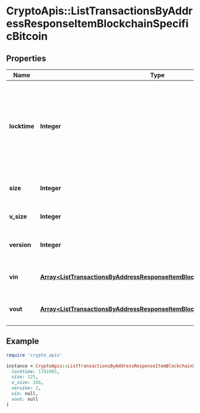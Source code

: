 # CryptoApis::ListTransactionsByAddressResponseItemBlockchainSpecificBitcoin

## Properties

| Name | Type | Description | Notes |
| ---- | ---- | ----------- | ----- |
| **locktime** | **Integer** | Represents the locktime on the transaction on the specific blockchain, i.e. the blockheight at which the transaction is valid. |  |
| **size** | **Integer** | Represents the total size of this transaction. |  |
| **v_size** | **Integer** | Defines the transaction&#39;s virtual size. |  |
| **version** | **Integer** | Defines the version of the transaction. |  |
| **vin** | [**Array&lt;ListTransactionsByAddressResponseItemBlockchainSpecificBitcoinVin&gt;**](ListTransactionsByAddressResponseItemBlockchainSpecificBitcoinVin.md) | Represents the transaction inputs. |  |
| **vout** | [**Array&lt;ListTransactionsByAddressResponseItemBlockchainSpecificBitcoinVout&gt;**](ListTransactionsByAddressResponseItemBlockchainSpecificBitcoinVout.md) | Represents the transaction outputs. |  |

## Example

```ruby
require 'crypto_apis'

instance = CryptoApis::ListTransactionsByAddressResponseItemBlockchainSpecificBitcoin.new(
  locktime: 1781965,
  size: 125,
  v_size: 166,
  version: 2,
  vin: null,
  vout: null
)
```

